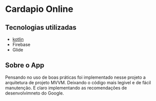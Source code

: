 # Cardapio Online

## Tecnologias utilizadas
*  [kotlin](https://www.google.com)
* Firebase
* Glide


## Sobre o App
Pensando no uso de boas práticas foi implementado nesse projeto a arquitetura de projeto MVVM. Deixando o código mais legivel e de fácil manutenção. E claro implementando as recomendações de desenvolvimneto do Google.
